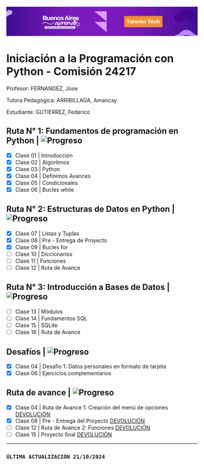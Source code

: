 ![Talento Tech](./Images/Portada.png)
# Iniciación a la Programación con Python - Comisión 24217
Profesor: FERNANDEZ, Jose

Tutora Pedagógica: ARRIBILLAGA, Amancay 

Estudiante: GUTIERREZ, Federico

## Ruta N° 1: Fundamentos de programación en Python | ![Progreso](https://img.shields.io/badge/Progreso-100%25-brightgreen.svg)

- [x] Clase 01 | Introducción
- [x] Clase 02 | Algoritmos
- [x] Clase 03 | Python
- [x] Clase 04 | Definimos Avances 
- [x] Clase 05 | Condicionales
- [x] Clase 06 | Bucles while

## Ruta N° 2: Estructuras de Datos en Python | ![Progreso](https://img.shields.io/badge/Progreso-50%25-brightgreen.svg)

- [x] Clase 07 | Listas y Tuplas
- [x] Clase 08 | Pre - Entrega de Proyecto
- [x] Clase 09 | Bucles for
- [ ] Clase 10 | Diccionarios
- [ ] Clase 11 | Funciones
- [ ] Clase 12 | Ruta de Avance

## Ruta N° 3: Introducción a Bases de Datos | ![Progreso](https://img.shields.io/badge/Progreso-0%25-brightgreen.svg)

- [ ] Clase 13 | Módulos
- [ ] Clase 14 | Fundamentos SQL
- [ ] Clase 15 | SQLite
- [ ] Clase 16 | Ruta de Avance

## Desafíos | ![Progreso](https://img.shields.io/badge/Progreso-100%25-brightgreen.svg)

- [x] Clase 04 | Desafío 1: Datos personales en formato de tarjeta
- [x] Clase 06 | Ejercicios complementarios

## Ruta de avance | ![Progreso](https://img.shields.io/badge/Progreso-50%25-brightgreen.svg)

- [x] Clase 04 | Ruta de Avance 1: Creación del menú de opciones [DEVOLUCIÓN](https://www.canva.com/design/DAGUEvQFTFU/4lZ1nlNeMar8L15lNW64Qw/view?utm_content=DAGUEvQFTFU&utm_campaign=designshare&utm_medium=link&utm_source=editor)
- [x] Clase 08 | Pre - Entrega del Proyecto [DEVOLUCIÓN](https://http.cat/102)
- [ ] Clase 12 | Ruta de Avance 2: Funciones [DEVOLUCIÓN](https://http.cat/102)
- [ ] Clase 15 | Proyecto final [DEVOLUCIÓN](https://http.cat/102)

______________________________________________________________________________________________________
### `ÚLTIMA ACTUALIZACIÓN 21/10/2024`
